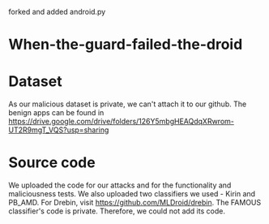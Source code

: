 forked and added android.py
# When-the-guard-failed-the-droid

# Dataset
As our malicious dataset is private, we can't attach it to our github. The benign apps can be found in https://drive.google.com/drive/folders/126Y5mbgHEAQdqXRwrom-UT2R9mgT_VQS?usp=sharing

# Source code
We uploaded the code for our attacks and for the functionality and maliciousness tests. We also uploaded two classifiers we used - Kirin and PB_AMD. For Drebin, visit https://github.com/MLDroid/drebin. The FAMOUS classifier's code is private. Therefore, we could not add its code.
